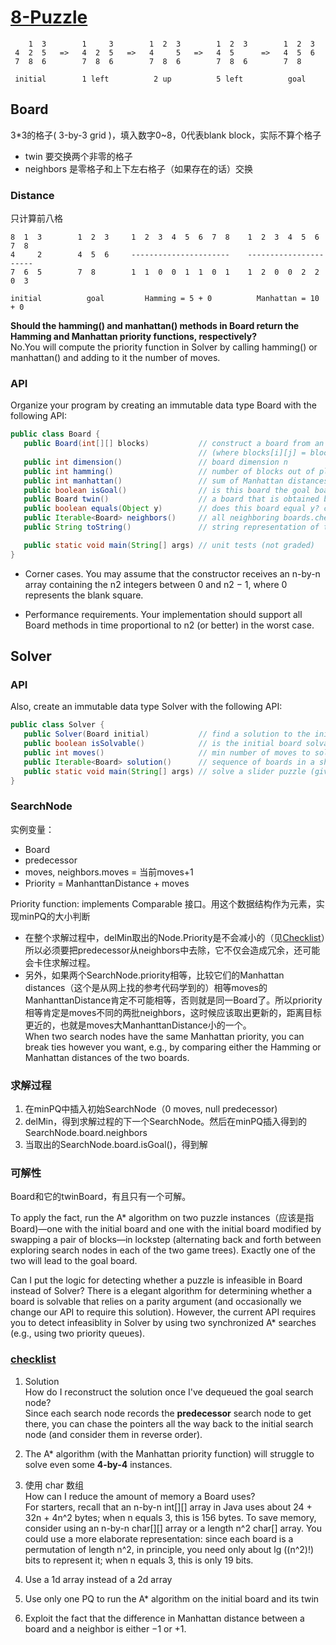 # [8-Puzzle](http://coursera.cs.princeton.edu/algs4/assignments/8puzzle.html)  

```
    1  3        1     3        1  2  3        1  2  3        1  2  3    
 4  2  5   =>   4  2  5   =>   4     5   =>   4  5      =>   4  5  6    
 7  8  6        7  8  6        7  8  6        7  8  6        7  8     
 
 initial        1 left          2 up          5 left          goal 
 ```
 
## Board

3*3的格子( 3-by-3 grid )，填入数字0~8，0代表blank block，实际不算个格子  
* twin 要交换两个非零的格子  
* neighbors 是零格子和上下左右格子（如果存在的话）交换 
 
 ### Distance
 
 只计算前八格
 
 ```
 8  1  3        1  2  3     1  2  3  4  5  6  7  8    1  2  3  4  5  6  7  8  
 4     2        4  5  6     ----------------------    ----------------------    
 7  6  5        7  8        1  1  0  0  1  1  0  1    1  2  0  0  2  2  0  3    

 initial          goal         Hamming = 5 + 0          Manhattan = 10 + 0  
 ```
 
 **Should the hamming() and manhattan() methods in Board return the Hamming and Manhattan priority functions, respectively?**   
 No.You will compute the priority function in Solver by calling hamming() or manhattan() and adding to it the number of moves. 
 
 ### API
 
 Organize your program by creating an immutable data type Board with the following API:
 
 ```java
 public class Board {
    public Board(int[][] blocks)           // construct a board from an n-by-n array of blocks
                                           // (where blocks[i][j] = block in row i, column j)
    public int dimension()                 // board dimension n
    public int hamming()                   // number of blocks out of place
    public int manhattan()                 // sum of Manhattan distances between blocks and goal
    public boolean isGoal()                // is this board the goal board?
    public Board twin()                    // a board that is obtained by exchanging any pair of blocks
    public boolean equals(Object y)        // does this board equal y? checklist上有参考
    public Iterable<Board> neighbors()     // all neighboring boards.checklist上说用Stack or Queue
    public String toString()               // string representation of this board (in the output format specified below) checklist上有参考

    public static void main(String[] args) // unit tests (not graded)
}
```

* Corner cases.  You may assume that the constructor receives an n-by-n array containing the n2 integers between 0 and n2 − 1, where 0 represents the blank square.

 * Performance requirements.  Your implementation should support all Board methods in time proportional to n2 (or better) in the worst case.  

 
 ## Solver
 
 ### API
 
 Also, create an immutable data type Solver with the following API:
 
 ```java
 public class Solver {
    public Solver(Board initial)           // find a solution to the initial board (using the A* algorithm)
    public boolean isSolvable()            // is the initial board solvable?
    public int moves()                     // min number of moves to solve initial board; -1 if unsolvable
    public Iterable<Board> solution()      // sequence of boards in a shortest solution; null if unsolvable
    public static void main(String[] args) // solve a slider puzzle (given below)
}
```
 
 ### SearchNode
 
 实例变量：  
 * Board  
 * predecessor
 * moves, neighbors.moves = 当前moves+1
 * Priority = ManhanttanDistance + moves
 
 Priority function: implements Comparable 接口。用这个数据结构作为元素，实现minPQ的大小判断 
 * 在整个求解过程中，delMin取出的Node.Priority是不会减小的（见[Checklist](http://coursera.cs.princeton.edu/algs4/checklists/8puzzle.html)）所以必须要把predecessor从neighbors中去除，它不仅会造成冗余，还可能会卡住求解过程。
 * 另外，如果两个SearchNode.priority相等，比较它们的Manhattan distances（这个是从网上找的参考代码学到的）相等moves的ManhanttanDistance肯定不可能相等，否则就是同一Board了。所以priority相等肯定是moves不同的两批neighbors，这时候应该取出更新的，距离目标更近的，也就是moves大ManhanttanDistance小的一个。  
 When two search nodes have the same Manhattan priority, you can break ties however you want, e.g., by comparing either the Hamming or Manhattan distances of the two boards.
 
### 求解过程
 
 1. 在minPQ中插入初始SearchNode（0 moves, null predecessor)  
 2. delMin，得到求解过程的下一个SearchNode。然后在minPQ插入得到的SearchNode.board.neighbors  
 3. 当取出的SearchNode.board.isGoal()，得到解
 
### 可解性
 
 Board和它的twinBoard，有且只有一个可解。
 
 To apply the fact, run the A* algorithm on two puzzle instances（应该是指Board)—one with the initial board and one with the initial board modified by swapping a pair of blocks—in lockstep (alternating back and forth between exploring search nodes in each of the two game trees). Exactly one of the two will lead to the goal board.  

Can I put the logic for detecting whether a puzzle is infeasible in Board instead of Solver? There is a elegant algorithm for determining whether a board is solvable that relies on a parity argument (and occasionally we change our API to require this solution). However, the current API requires you to detect infeasiblity in Solver by using two synchronized A* searches (e.g., using two priority queues).  

 ### [checklist](http://coursera.cs.princeton.edu/algs4/checklists/8puzzle.html)
 
 1. Solution  
 How do I reconstruct the solution once I've dequeued the goal search node?   
 Since each search node records the **predecessor** search node to get there, you can chase the pointers all the way back to the initial search node (and consider them in reverse order).
 
 2. The A* algorithm (with the Manhattan priority function) will struggle to solve even some **4-by-4** instances.  
 3. 使用 char 数组  
 How can I reduce the amount of memory a Board uses?  
 For starters, recall that an n-by-n int[][] array in Java uses about 24 + 32n + 4n^2 bytes; when n equals 3, this is 156 bytes. To save memory, consider using an n-by-n char[][] array or a length n^2 char[] array. You could use a more elaborate representation: since each board is a permutation of length n^2, in principle, you need only about lg ((n^2)!) bits to represent it; when n equals 3, this is only 19 bits.
 
 4. Use a 1d array instead of a 2d array   
 5. Use only one PQ to run the A* algorithm on the initial board and its twin  
 6. Exploit the fact that the difference in Manhattan distance between a board and a neighbor is either −1 or +1.
 
